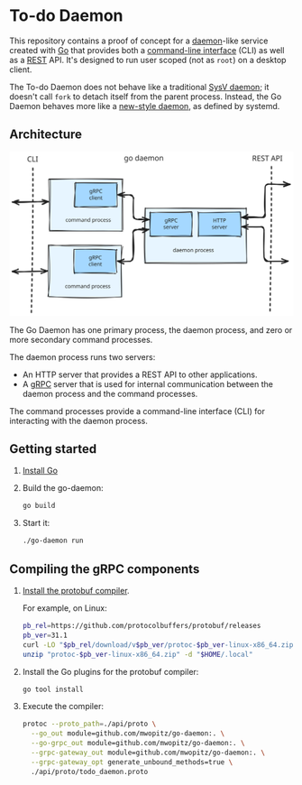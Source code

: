 # To-do Daemon

This repository contains a proof of concept for a [daemon][daemon]-like service
created with [Go][go] that provides both a [command-line interface][cli] (CLI)
as well as a [REST][rest] API. It's designed to run user scoped (not as `root`)
on a desktop client.

The To-do Daemon does not behave like a traditional [SysV daemon][sysv-daemon];
it doesn't call `fork` to detach itself from the parent process. Instead, the
Go Daemon behaves more like a [new-style daemon][systemd-daemon], as defined by
systemd.

[cli]: https://en.wikipedia.org/wiki/Command-line_interface
[daemon]: https://en.wikipedia.org/wiki/Daemon_(computing)
[go]: https://go.dev/
[rest]: https://en.wikipedia.org/wiki/REST
[sysv-daemon]: https://www.freedesktop.org/software/systemd/man/latest/daemon.html#New-Style%20Daemons
[systemd-daemon]: https://www.freedesktop.org/software/systemd/man/latest/daemon.html#New-Style%20Daemons

## Architecture

![Architecture diagram](docs/architecure.svg)

The Go Daemon has one primary process, the daemon process, and zero or more
secondary command processes.

The daemon process runs two servers:

* An HTTP server that provides a REST API to other applications.
* A [gRPC](https://grpc.io/) server that is used for internal communication
  between the daemon process and the command processes.

The command processes provide a command-line interface (CLI) for interacting
with the daemon process.

## Getting started

1.  [Install Go](https://go.dev/doc/install)
1.  Build the go-daemon:
    
    ```sh
    go build
    ```
1.  Start it:
    
    ```sh
    ./go-daemon run
    ```

## Compiling the gRPC components

1.  [Install the protobuf compiler](https://protobuf.dev/installation/).
    
    For example, on Linux:
    
    ```sh
    pb_rel=https://github.com/protocolbuffers/protobuf/releases
    pb_ver=31.1
    curl -LO "$pb_rel/download/v$pb_ver/protoc-$pb_ver-linux-x86_64.zip"
    unzip "protoc-$pb_ver-linux-x86_64.zip" -d "$HOME/.local"
    ```
1.  Install the Go plugins for the protobuf compiler:
    
    ```sh
    go tool install
    ```
1.  Execute the compiler:
    
    ```sh
    protoc --proto_path=./api/proto \
      --go_out module=github.com/mwopitz/go-daemon:. \
      --go-grpc_out module=github.com/mwopitz/go-daemon:. \
      --grpc-gateway_out module=github.com/mwopitz/go-daemon:. \
      --grpc-gateway_opt generate_unbound_methods=true \
      ./api/proto/todo_daemon.proto
    ```
